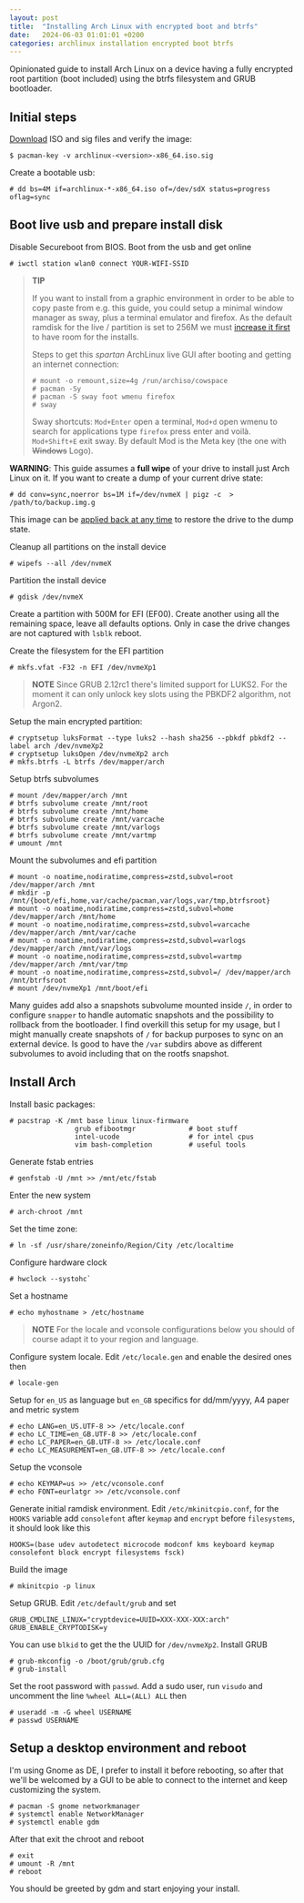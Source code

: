 ```yaml
---
layout: post
title:  "Installing Arch Linux with encrypted boot and btrfs"
date:   2024-06-03 01:01:01 +0200
categories: archlinux installation encrypted boot btrfs
---
```


Opinionated guide to install Arch Linux on a device having a fully encrypted
root partition (boot included) using the btrfs filesystem and GRUB bootloader.

## Initial steps

[Download](https://archlinux.org/download/) ISO and sig files and verify the image:

    $ pacman-key -v archlinux-<version>-x86_64.iso.sig

Create a bootable usb:

    # dd bs=4M if=archlinux-*-x86_64.iso of=/dev/sdX status=progress oflag=sync

## Boot live usb and prepare install disk

Disable Secureboot from BIOS. Boot from the usb and get online

    # iwctl station wlan0 connect YOUR-WIFI-SSID

> **TIP**
>
> If you want to install from a graphic environment in order to be able to copy
> paste from e.g. this guide, you could setup a minimal window manager as sway,
> plus a terminal emulator and firefox. As the default ramdisk for the live /
> partition is set to 256M we must [increase it
> first](https://wiki.archlinux.org/title/Archiso#Adjusting_the_size_of_the_root_file_system)
> to have room for the installs.
>
> Steps to get this *spartan* ArchLinux live GUI after booting and
> getting an internet connection:
>
>     # mount -o remount,size=4g /run/archiso/cowspace
>     # pacman -Sy
>     # pacman -S sway foot wmenu firefox
>     # sway
>
> Sway shortcuts: `Mod+Enter` open a terminal, `Mod+d` open wmenu to search
> for applications type `firefox` press enter and voilà. `Mod+Shift+E` exit sway.
> By default Mod is the Meta key (the one with ~~Windows~~ Logo).

**WARNING**: This guide assumes a **full wipe** of your drive to install just
Arch Linux on it.  If you want to create a dump of your current drive state:

    # dd conv=sync,noerror bs=1M if=/dev/nvmeX | pigz -c  > /path/to/backup.img.g

This image can be [applied back at any
time](https://wiki.archlinux.org/index.php/Dd#Disk_cloning_and_restore) to
restore the drive to the dump state.

Cleanup all partitions on the install device

    # wipefs --all /dev/nvmeX

Partition the install device

    # gdisk /dev/nvmeX

Create a partition with 500M for EFI (EF00).
Create another using all the remaining space, leave all defaults options.
Only in case the drive changes are not captured with `lsblk` reboot.

Create the filesystem for the EFI partition

    # mkfs.vfat -F32 -n EFI /dev/nvmeXp1

> **NOTE** Since GRUB 2.12rc1 there's limited support for LUKS2. For the moment
> it can only unlock key slots using the PBKDF2 algorithm, not Argon2.

Setup the main encrypted partition:

    # cryptsetup luksFormat --type luks2 --hash sha256 --pbkdf pbkdf2 --label arch /dev/nvmeXp2
    # cryptsetup luksOpen /dev/nvmeXp2 arch
    # mkfs.btrfs -L btrfs /dev/mapper/arch

Setup btrfs subvolumes

    # mount /dev/mapper/arch /mnt
    # btrfs subvolume create /mnt/root
    # btrfs subvolume create /mnt/home
    # btrfs subvolume create /mnt/varcache
    # btrfs subvolume create /mnt/varlogs
    # btrfs subvolume create /mnt/vartmp
    # umount /mnt

Mount the subvolumes and efi partition

    # mount -o noatime,nodiratime,compress=zstd,subvol=root /dev/mapper/arch /mnt
    # mkdir -p /mnt/{boot/efi,home,var/cache/pacman,var/logs,var/tmp,btrfsroot}
    # mount -o noatime,nodiratime,compress=zstd,subvol=home /dev/mapper/arch /mnt/home
    # mount -o noatime,nodiratime,compress=zstd,subvol=varcache /dev/mapper/arch /mnt/var/cache
    # mount -o noatime,nodiratime,compress=zstd,subvol=varlogs /dev/mapper/arch /mnt/var/logs
    # mount -o noatime,nodiratime,compress=zstd,subvol=vartmp /dev/mapper/arch /mnt/var/tmp
    # mount -o noatime,nodiratime,compress=zstd,subvol=/ /dev/mapper/arch /mnt/btrfsroot
    # mount /dev/nvmeXp1 /mnt/boot/efi

Many guides add also a snapshots subvolume mounted inside `/`, in order to
configure `snapper` to handle automatic snapshots and the possibility to
rollback from the bootloader. I find overkill this setup for my usage, but I
might manually create snapshots of `/` for backup purposes to sync on an
external device. Is good to have the `/var` subdirs above as different
subvolumes to avoid including that on the rootfs snapshot.

## Install Arch

Install basic packages:

    # pacstrap -K /mnt base linux linux-firmware
                    grub efibootmgr             # boot stuff
                    intel-ucode                 # for intel cpus
                    vim bash-completion         # useful tools

Generate fstab entries

    # genfstab -U /mnt >> /mnt/etc/fstab

Enter the new system

    # arch-chroot /mnt

Set the time zone:

    # ln -sf /usr/share/zoneinfo/Region/City /etc/localtime

Configure hardware clock

    # hwclock --systohc`

Set a hostname

    # echo myhostname > /etc/hostname


> **NOTE** For the locale and vconsole configurations below you should of
> course adapt it to your region and language.

Configure system locale. Edit `/etc/locale.gen` and enable the desired ones
then

    # locale-gen

Setup for `en_US` as language but `en_GB` specifics for dd/mm/yyyy, A4 paper
and metric system

    # echo LANG=en_US.UTF-8 >> /etc/locale.conf
    # echo LC_TIME=en_GB.UTF-8 >> /etc/locale.conf
    # echo LC_PAPER=en_GB.UTF-8 >> /etc/locale.conf
    # echo LC_MEASUREMENT=en_GB.UTF-8 >> /etc/locale.conf

Setup the vconsole

    # echo KEYMAP=us >> /etc/vconsole.conf
    # echo FONT=eurlatgr >> /etc/vconsole.conf

Generate initial ramdisk environment. Edit `/etc/mkinitcpio.conf`, for the
`HOOKS` variable add `consolefont` after `keymap` and `encrypt` before
`filesystems`, it should look like this

    HOOKS=(base udev autodetect microcode modconf kms keyboard keymap consolefont block encrypt filesystems fsck)

Build the image

    # mkinitcpio -p linux

Setup GRUB. Edit `/etc/default/grub` and set


    GRUB_CMDLINE_LINUX="cryptdevice=UUID=XXX-XXX-XXX:arch"
    GRUB_ENABLE_CRYPTODISK=y

You can use `blkid` to get the the UUID for `/dev/nvmeXp2`.
Install GRUB

    # grub-mkconfig -o /boot/grub/grub.cfg
    # grub-install

Set the root password with `passwd`. Add a sudo user, run `visudo` and
uncomment the line `%wheel ALL=(ALL) ALL` then

    # useradd -m -G wheel USERNAME
    # passwd USERNAME


## Setup a desktop environment and reboot

I'm using Gnome as DE, I prefer to install it before rebooting, so
after that we'll be welcomed by a GUI to be able to connect to the
internet and keep customizing the system.

    # pacman -S gnome networkmanager
    # systemctl enable NetworkManager
    # systemctl enable gdm

After that exit the chroot and reboot

    # exit
    # umount -R /mnt
    # reboot

You should be greeted by gdm and start enjoying your install.

